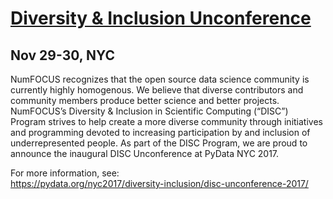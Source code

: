 # [Diversity & Inclusion Unconference](https://pydata.org/nyc2017/diversity-inclusion/disc-unconference-2017/)

## Nov 29-30, NYC
NumFOCUS recognizes that the open source data science community is currently highly homogenous. We believe that diverse contributors and community members produce better science and better projects. NumFOCUS’s Diversity & Inclusion in Scientific Computing (“DISC”) Program strives to help create a more diverse community through initiatives and programming devoted to increasing participation by and inclusion of underrepresented people. As part of the DISC Program, we are proud to announce the inaugural DISC Unconference at PyData NYC 2017.

For more information, see:  
https://pydata.org/nyc2017/diversity-inclusion/disc-unconference-2017/
